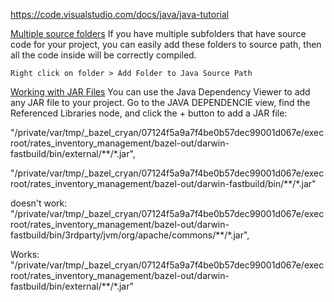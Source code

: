 https://code.visualstudio.com/docs/java/java-tutorial

[Multiple source folders](https://code.visualstudio.com/docs/java/java-project#_multiple-source-folders)
If you have multiple subfolders that have source code for your project, you can easily add these folders to source path, then all the code inside will be correctly compiled.

`Right click on folder > Add Folder to Java Source Path`

[Working with JAR Files](https://code.visualstudio.com/docs/java/java-project#_working-with-jar-files)
You can use the Java Dependency Viewer to add any JAR file to your project. Go to the JAVA DEPENDENCIE view, find the Referenced Libraries node, and click the + button to add a JAR file:


"/private/var/tmp/_bazel_cryan/07124f5a9a7f4be0b57dec99001d067e/execroot/rates_inventory_management/bazel-out/darwin-fastbuild/bin/external/**/*.jar",

"/private/var/tmp/_bazel_cryan/07124f5a9a7f4be0b57dec99001d067e/execroot/rates_inventory_management/bazel-out/darwin-fastbuild/bin/**/*.jar"

doesn't work: "/private/var/tmp/_bazel_cryan/07124f5a9a7f4be0b57dec99001d067e/execroot/rates_inventory_management/bazel-out/darwin-fastbuild/bin/3rdparty/jvm/org/apache/commons/**/*.jar",

Works: "/private/var/tmp/_bazel_cryan/07124f5a9a7f4be0b57dec99001d067e/execroot/rates_inventory_management/bazel-out/darwin-fastbuild/bin/external/**/*.jar"